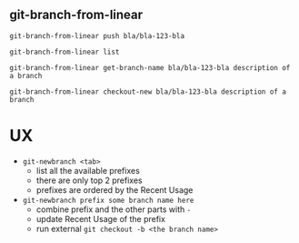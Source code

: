 ## git-branch-from-linear

```
git-branch-from-linear push bla/bla-123-bla
```

```
git-branch-from-linear list
```

```
git-branch-from-linear get-branch-name bla/bla-123-bla description of a branch
```

```
git-branch-from-linear checkout-new bla/bla-123-bla description of a branch
```


# UX

- `git-newbranch <tab>`
	- list all the available prefixes
	- there are only top 2 prefixes
	- prefixes are ordered by the Recent Usage
- `git-newbranch prefix some branch name here`
	- combine prefix and the other parts with `-`
	- update Recent Usage of the prefix
	- run external `git checkout -b <the branch name>`
